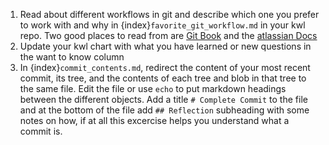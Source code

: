 1. Read about different workflows in git and describe which one you prefer to work with and why in {index}`favorite_git_workflow.md` in your kwl repo. Two good places to read from are [Git Book](https://git-scm.com/book/en/v2/Distributed-Git-Distributed-Workflows#ch05-distributed-git) and the [atlassian Docs](https://www.atlassian.com/git/tutorials/comparing-workflows)
2. Update your kwl chart with what you have learned or new questions in the want to know column
3. In {index}`commit_contents.md`, redirect the content of your most recent commit, its tree, and the  contents of each tree and blob in that tree to the same file. Edit the file or use `echo` to put markdown headings between the different objects. Add a title `# Complete Commit` to the file and at the bottom of the file add `## Reflection` subheading with some notes on how, if at all this excercise helps you understand what a commit is.